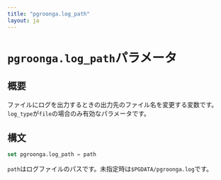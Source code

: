 ```yaml
---
title: "pgroonga.log_path"
layout: ja
---
```


# `pgroonga.log_path`パラメータ

## 概要

ファイルにログを出力するときの出力先のファイル名を変更する変数です。`log_type`が`file`の場合のみ有効なパラメータです。

## 構文

```sql
set pgroonga.log_path = path
```

`path`はログファイルのパスです。未指定時は`$PGDATA/pgroonga.log`です。
